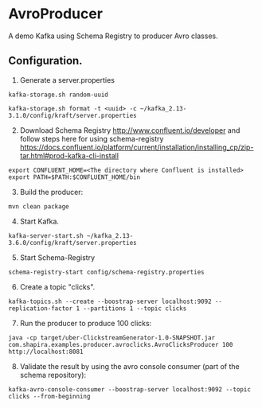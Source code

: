 # AvroProducer
A demo Kafka using Schema Registry to producer Avro classes.

## Configuration.

1. Generate a server.properties

```
kafka-storage.sh random-uuid
```

```
kafka-storage.sh format -t <uuid> -c ~/kafka_2.13-3.1.0/config/kraft/server.properties
```

2. Download Schema Registry http://www.confluent.io/developer and follow steps here for using schema-registry https://docs.confluent.io/platform/current/installation/installing_cp/zip-tar.html#prod-kafka-cli-install

```
export CONFLUENT_HOME=<The directory where Confluent is installed>
export PATH=$PATH:$CONFLUENT_HOME/bin
```

3. Build the producer:

```
mvn clean package
```

4. Start Kafka.

```
kafka-server-start.sh ~/kafka_2.13-3.6.0/config/kraft/server.properties
```

5. Start Schema-Registry

```
schema-registry-start config/schema-registry.properties
```

6. Create a topic "clicks".

```
kafka-topics.sh --create --boostrap-server localhost:9092 --replication-factor 1 --partitions 1 --topic clicks
```

7. Run the producer to produce 100 clicks:

```
java -cp target/uber-ClickstreamGenerator-1.0-SNAPSHOT.jar com.shapira.examples.producer.avroclicks.AvroClicksProducer 100 http://localhost:8081
```

8. Validate the result by using the avro console consumer (part of the schema repository):

```
kafka-avro-console-consumer --boostrap-server localhost:9092 --topic clicks --from-beginning
```
